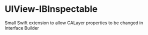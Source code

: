 UIView-IBInspectable
====================

Small Swift extension to allow CALayer properties to be changed in Interface Builder
